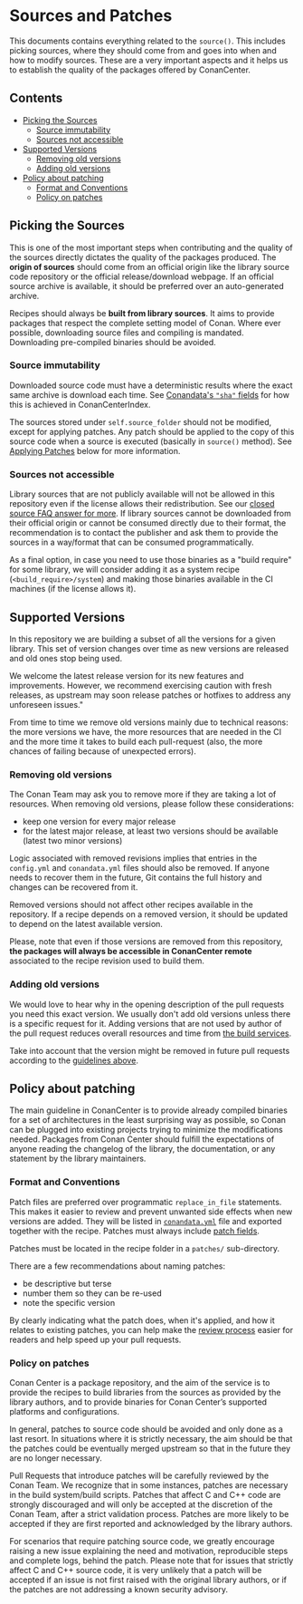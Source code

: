 # Sources and Patches

This documents contains everything related to the `source()`. This includes picking sources, where they should come from and goes into when and how to modify sources.
These are a very important aspects and it helps us to establish the quality of the packages offered by ConanCenter.

<!-- toc -->
## Contents

  * [Picking the Sources](#picking-the-sources)
    * [Source immutability](#source-immutability)
    * [Sources not accessible](#sources-not-accessible)
  * [Supported Versions](#supported-versions)
    * [Removing old versions](#removing-old-versions)
    * [Adding old versions](#adding-old-versions)
  * [Policy about patching](#policy-about-patching)
    * [Format and Conventions](#format-and-conventions)
    * [Policy on patches](#policy-on-patches)<!-- endToc -->

## Picking the Sources

This is one of the most important steps when contributing and the quality of the sources directly dictates the quality of the packages produced.
The **origin of sources** should come from an official origin like the library source code repository or the official
release/download webpage. If an official source archive is available, it should be preferred over an auto-generated archive.

Recipes should always be **built from library sources**. It aims to provide packages that respect the complete setting model of Conan.
Where ever possible, downloading source files and compiling is mandated. Downloading pre-compiled binaries should be avoided.

### Source immutability

Downloaded source code must have a deterministic results where the exact same archive is download each time. See
[Conandata's `"sha"` fields](conandata_yml_format.md#sha256) for how this is achieved in ConanCenterIndex.

The sources stored under `self.source_folder` should not be modified, except for applying patches.
Any patch should be applied to the copy of this source code when a source is executed (basically in `source()` method). See [Applying Patches](#applying-patches)
below for more information.

### Sources not accessible

Library sources that are not publicly available will not be allowed in this repository even if the license allows their redistribution. See
our [closed source FAQ answer for more](../faqs.md#how-to-package-libraries-that-depend-on-proprietary-closed-source-libraries).
If library sources cannot be downloaded from their official origin or cannot be consumed directly due to their
format, the recommendation is to contact the publisher and ask them to provide the sources in a way/format that can be consumed
programmatically.

As a final option, in case you need to use those binaries as a "build require" for some library, we will consider adding it
as a system recipe (`<build_require>/system`) and making those binaries available in the CI machines (if the license allows it).

## Supported Versions

In this repository we are building a subset of all the versions for a given library. This set of version changes over time as new versions
are released and old ones stop being used.

We welcome the latest release version for its new features and improvements. However, we recommend exercising caution with fresh releases, as upstream may soon release patches or hotfixes to address any unforeseen issues."

From time to time we remove old versions mainly due to technical reasons:
the more versions we have, the more resources that are needed in the CI and the more time it takes to build each pull-request (also, the
more chances of failing because of unexpected errors).

### Removing old versions

The Conan Team may ask you to remove more if they are taking a lot of resources. When removing old versions, please follow these considerations:

* keep one version for every major release
* for the latest major release, at least two versions should be available (latest two minor versions)

Logic associated with removed revisions implies that entries in the `config.yml` and `conandata.yml` files should also be removed. If anyone needs to
recover them in the future, Git contains the full history and changes can be recovered from it.

Removed versions should not affect other recipes available in the repository. If a recipe depends on a removed version, it should be updated to
depend on the latest available version.

Please, note that even if those versions are removed from this repository, **the packages will always be accessible in ConanCenter remote**
associated to the recipe revision used to build them.

### Adding old versions

We would love to hear why in the opening description of the pull requests you need this exact version.
We usually don't add old versions unless there is a specific request for it. Adding versions that are not used by author of the pull request reduces overall resources and time from [the build services](README.md#the-build-service).

Take into account that the version might be removed in future pull requests according to the [guidelines above](#removing-old-versions).

## Policy about patching

The main guideline in ConanCenter is to provide already compiled binaries for a set of architectures in the least surprising way as possible, so Conan
can be plugged into existing projects trying to minimize the modifications needed. Packages from Conan Center should fulfill the expectations of anyone
reading the changelog of the library, the documentation, or any statement by the library maintainers.

### Format and Conventions

Patch files are preferred over programmatic `replace_in_file` statements. This makes it easier to review and prevent
unwanted side effects when new versions are added. They will be listed in [`conandata.yml`](conandata_yml_format.md)
file and exported together with the recipe. Patches must always include [patch fields](conandata_yml_format.md#patches-fields).

Patches must be located in the recipe folder in a `patches/` sub-directory.

There are a few recommendations about naming patches:

* be descriptive but terse
* number them so they can be re-used
* note the specific version

By clearly indicating what the patch does, when it's applied, and how it relates to existing patches, you can
help make the [review process](../review_process.md) easier for readers and help speed up your pull requests.


### Policy on patches

Conan Center is a package repository, and the aim of the service is to provide the recipes to build libraries from the sources as provided by the library authors, and to provide binaries for Conan Center’s supported platforms and configurations.

In general, patches to source code should be avoided and only done as a last resort. In situations where it is strictly necessary, the aim should be that the patches could be eventually merged upstream so that in the future they are no longer necessary.

Pull Requests that introduce patches will be carefully reviewed by the Conan Team. We recognize that in some instances, patches are necessary in the build system/build scripts.
Patches that affect C and C++ code are strongly discouraged and will only be accepted at the discretion of the Conan Team, after a strict validation process. Patches are more likely to be accepted if they are first reported and acknowledged by the library authors.

For scenarios that require patching source code, we greatly encourage raising a new issue explaining the need and motivation, reproducible steps and complete logs, behind the patch. Please note that for issues that strictly affect C and C++ source code, it is very unlikely that a patch will be accepted if an issue is not first raised with the original library authors, or if the patches are not addressing a known security advisory.
